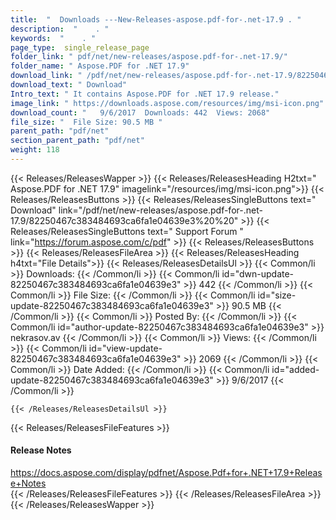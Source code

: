 ```yaml
---
title:  "  Downloads ---New-Releases-aspose.pdf-for-.net-17.9 . " 
description:  "    . " 
keywords:  "    . " 
page_type:  single_release_page
folder_link: " pdf/net/new-releases/aspose.pdf-for-.net-17.9/"
folder_name: " Aspose.PDF for .NET 17.9"
download_link: " /pdf/net/new-releases/aspose.pdf-for-.net-17.9/82250467c383484693ca6fa1e04639e3"
download_text: " Download"
Intro_text: " It contains Aspose.PDF for .NET 17.9 release."
image_link: " https://downloads.aspose.com/resources/img/msi-icon.png"
download_count: "   9/6/2017  Downloads: 442  Views: 2068"
file_size: "  File Size: 90.5 MB "
parent_path: "pdf/net"
section_parent_path: "pdf/net"
weight: 118 
---
```


{{< Releases/ReleasesWapper >}}
  {{< Releases/ReleasesHeading H2txt=" Aspose.PDF for .NET 17.9" imagelink="/resources/img/msi-icon.png">}}
  {{< Releases/ReleasesButtons >}}
    {{< Releases/ReleasesSingleButtons text=" Download" link="/pdf/net/new-releases/aspose.pdf-for-.net-17.9/82250467c383484693ca6fa1e04639e3%20%20" >}}
    {{< Releases/ReleasesSingleButtons text=" Support Forum " link="https://forum.aspose.com/c/pdf" >}}
  {{< Releases/ReleasesButtons >}}
  {{< Releases/ReleasesFileArea >}}
    {{< Releases/ReleasesHeading h4txt="File Details">}}
    {{< Releases/ReleasesDetailsUl >}}
            {{< Common/li  >}} Downloads: {{< /Common/li >}} 
      {{< Common/li id="dwn-update-82250467c383484693ca6fa1e04639e3" >}} 442 {{< /Common/li >}} 
      {{< Common/li  >}} File Size: {{< /Common/li >}} 
      {{< Common/li id="size-update-82250467c383484693ca6fa1e04639e3" >}} 90.5 MB {{< /Common/li >}} 
      {{< Common/li  >}} Posted By: {{< /Common/li >}} 
      {{< Common/li id="author-update-82250467c383484693ca6fa1e04639e3" >}} nekrasov.av {{< /Common/li >}} 
      {{< Common/li  >}} Views: {{< /Common/li >}} 
      {{< Common/li id="view-update-82250467c383484693ca6fa1e04639e3" >}} 2069 {{< /Common/li >}} 
      {{< Common/li  >}} Date Added: {{< /Common/li >}} 
      {{< Common/li id="added-update-82250467c383484693ca6fa1e04639e3" >}} 9/6/2017 {{< /Common/li >}} 

    {{< /Releases/ReleasesDetailsUl >}}

  {{< Releases/ReleasesFileFeatures >}}
      <h4>Release Notes</h4><div><a href="https://docs.aspose.com/display/pdfnet/Aspose.Pdf+for+.NET+17.9+Release+Notes">https://docs.aspose.com/display/pdfnet/Aspose.Pdf+for+.NET+17.9+Release+Notes</a></div>
  {{< /Releases/ReleasesFileFeatures >}}
 {{< /Releases/ReleasesFileArea >}}
{{< /Releases/ReleasesWapper >}}


